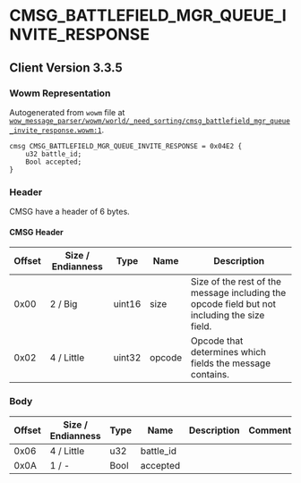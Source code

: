 # CMSG_BATTLEFIELD_MGR_QUEUE_INVITE_RESPONSE

## Client Version 3.3.5

### Wowm Representation

Autogenerated from `wowm` file at [`wow_message_parser/wowm/world/_need_sorting/cmsg_battlefield_mgr_queue_invite_response.wowm:1`](https://github.com/gtker/wow_messages/tree/main/wow_message_parser/wowm/world/_need_sorting/cmsg_battlefield_mgr_queue_invite_response.wowm#L1).
```rust,ignore
cmsg CMSG_BATTLEFIELD_MGR_QUEUE_INVITE_RESPONSE = 0x04E2 {
    u32 battle_id;
    Bool accepted;
}
```
### Header

CMSG have a header of 6 bytes.

#### CMSG Header

| Offset | Size / Endianness | Type   | Name   | Description |
| ------ | ----------------- | ------ | ------ | ----------- |
| 0x00   | 2 / Big           | uint16 | size   | Size of the rest of the message including the opcode field but not including the size field.|
| 0x02   | 4 / Little        | uint32 | opcode | Opcode that determines which fields the message contains.|

### Body

| Offset | Size / Endianness | Type | Name | Description | Comment |
| ------ | ----------------- | ---- | ---- | ----------- | ------- |
| 0x06 | 4 / Little | u32 | battle_id |  |  |
| 0x0A | 1 / - | Bool | accepted |  |  |

